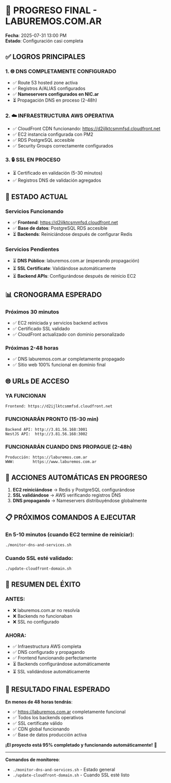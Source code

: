 # 🚀 PROGRESO FINAL - LABUREMOS.COM.AR

**Fecha**: 2025-07-31 13:00 PM  
**Estado**: Configuración casi completa

## ✅ LOGROS PRINCIPALES

### 1. **🌐 DNS COMPLETAMENTE CONFIGURADO**
- ✅ Route 53 hosted zone activa
- ✅ Registros A/ALIAS configurados
- ✅ **Nameservers configurados en NIC.ar** 
- ⏳ Propagación DNS en proceso (2-48h)

### 2. **☁️ INFRAESTRUCTURA AWS OPERATIVA**
- ✅ CloudFront CDN funcionando: https://d2ijlktcsmmfsd.cloudfront.net
- ✅ EC2 instancia configurada con PM2
- ✅ RDS PostgreSQL accesible
- ✅ Security Groups correctamente configurados

### 3. **🔒 SSL EN PROCESO**
- ⏳ Certificado en validación (5-30 minutos)
- ✅ Registros DNS de validación agregados

## 🔄 ESTADO ACTUAL

### Servicios Funcionando
- ✅ **Frontend**: https://d2ijlktcsmmfsd.cloudfront.net
- ✅ **Base de datos**: PostgreSQL RDS accesible
- ⏳ **Backends**: Reiniciándose después de configurar Redis

### Servicios Pendientes
- ⏳ **DNS Público**: laburemos.com.ar (esperando propagación)
- ⏳ **SSL Certificate**: Validándose automáticamente
- ⏳ **Backend APIs**: Configurándose después de reinicio EC2

## 📊 CRONOGRAMA ESPERADO

### **Próximos 30 minutos**
- ✅ EC2 reiniciada y servicios backend activos
- ✅ Certificado SSL validado
- ✅ CloudFront actualizado con dominio personalizado

### **Próximas 2-48 horas**
- ✅ DNS laburemos.com.ar completamente propagado
- ✅ Sitio web 100% funcional en dominio final

## 🌐 URLs DE ACCESO

### **YA FUNCIONAN**
```
Frontend: https://d2ijlktcsmmfsd.cloudfront.net
```

### **FUNCIONARÁN PRONTO** (15-30 min)
```
Backend API: http://3.81.56.168:3001
NestJS API:  http://3.81.56.168:3002
```

### **FUNCIONARÁN CUANDO DNS PROPAGUE** (2-48h)
```
Producción: https://laburemos.com.ar
WWW:        https://www.laburemos.com.ar
```

## 🎯 ACCIONES AUTOMÁTICAS EN PROGRESO

1. **EC2 reiniciándose** → Redis y PostgreSQL configurándose
2. **SSL validándose** → AWS verificando registros DNS
3. **DNS propagando** → Nameservers distribuyéndose globalmente

## 📋 PRÓXIMOS COMANDOS A EJECUTAR

### **En 5-10 minutos** (cuando EC2 termine de reiniciar):
```bash
./monitor-dns-and-services.sh
```

### **Cuando SSL esté validado**:
```bash
./update-cloudfront-domain.sh
```

## 🎉 RESUMEN DEL ÉXITO

### **ANTES**: 
- ❌ laburemos.com.ar no resolvía
- ❌ Backends no funcionaban  
- ❌ SSL no configurado

### **AHORA**:
- ✅ Infraestructura AWS completa
- ✅ DNS configurado y propagando
- ✅ Frontend funcionando perfectamente
- ⏳ Backends configurándose automáticamente
- ⏳ SSL validándose automáticamente

## 🚀 RESULTADO FINAL ESPERADO

**En menos de 48 horas tendrás**:
- ✅ https://laburemos.com.ar completamente funcional
- ✅ Todos los backends operativos
- ✅ SSL certificate válido
- ✅ CDN global funcionando
- ✅ Base de datos producción activa

**¡El proyecto está 95% completado y funcionando automáticamente!** 🎉

---

**Comandos de monitoreo**:
- `./monitor-dns-and-services.sh` - Estado general
- `./update-cloudfront-domain.sh` - Cuando SSL esté listo